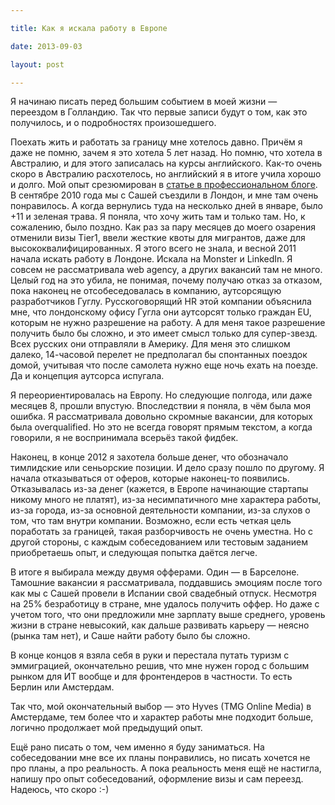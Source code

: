 ```yaml
---

title: Как я искала работу в Европе

date: 2013-09-03

layout: post

---
```

Я начинаю писать перед большим событием в моей жизни — переездом в Голландию. Так что первые записи будут о том, как это получилось, и о подробностях произошедшего.

<excerpt/>

Поехать жить и работать за границу мне хотелось давно. Причём я даже не помню, зачем я это хотела 5 лет назад. Но помню, что хотела в Австралию, и для этого записалась на курсы английского. Как-то очень скоро в Австралию расхотелось, но английский я в итоге учила хорошо и долго. Мой опыт срезюмирован в [статье в профессиональном блоге](/ru/issues/learn-english/).
В сентябре 2010 года мы с Сашей съездили в Лондон, и мне там очень понравилось. А когда вернулись туда на несколько дней в январе, было +11 и зеленая трава. Я поняла, что хочу жить там и только там. Но, к сожалению, было поздно. Как раз за пару месяцев до моего озарения отменили визы Tier1, ввели жесткие квоты для мигрантов, даже для высококвалифицированных.
Я этого всего не знала, и весной 2011 начала искать работу в Лондоне. Искала на Monster и LinkedIn. Я совсем не рассматривала web agency, а других вакансий там не много. Целый год на это убила, не понимая, почему получаю отказ за отказом, пока наконец не отсобеседовалась в компанию, аутсорсящую разработчиков Гуглу. Русскоговорящий HR этой компании объяснила мне, что лондонскому офису Гугла они аутсорсят только граждан EU, которым не нужно разрешение на работу. А для меня такое разрешение получить было бы сложно, и это имеет смысл только для супер-звезд. Всех русских они отправляли в Америку. Для меня это слишком далеко, 14-часовой перелет не предполагал бы спонтанных поездок домой, учитывая что после самолета нужно еще ночь ехать на поезде. Да и концепция аутсорса испугала.

Я переориентировалась на Европу. Но следующие полгода, или даже месяцев 8, прошли впустую. Впоследствии я поняла, в чём была моя ошибка. Я рассматривала довольно скромные вакансии, для которых была overqualified. Но это не всегда говорят прямым текстом, а когда говорили, я не воспринимала всерьёз такой фидбек.

Наконец, в конце 2012 я захотела больше денег, что обозначало тимлидские или сеньорские позиции. И дело сразу пошло по другому. Я начала отказываться от оферов, которые наконец-то появились. Отказывалась из-за денег (кажется, в Европе начинающие стартапы никому много не платят), из-за несимпатичного мне характера работы, из-за города, из-за основной деятельности компании, из-за слухов о том, что там внутри компании.
Возможно, если есть четкая цель поработать за границей, такая разборчивость не очень уместна. Но с другой стороны, с каждым собеседованием или тестовым заданием приобретаешь опыт, и следующая попытка даётся легче.

В итоге я выбирала между двумя офферами. Один — в Барселоне. Тамошние вакансии я рассматривала, поддавшись эмоциям после того как мы с Сашей провели в Испании свой свадебный отпуск. Несмотря на 25% безработицу в стране, мне удалось получить оффер. Но даже с учетом того, что они предложили мне зарплату выше среднего, уровень жизни в стране невысокий, как дальше развивать карьеру — неясно (рынка там нет), и Саше найти работу было бы сложно.

В конце концов я взяла себя в руки и перестала путать туризм с эммиграцией, окончательно решив, что мне нужен город с большим рынком для ИТ вообще и для фронтендеров в частности. То есть Берлин или Амстердам.

Так что, мой окончательный выбор — это Hyves (TMG Online Media) в Амстердаме, тем более что и характер работы мне подходит больше, логично продолжает мой предыдущий опыт.

Ещё рано писать о том, чем именно я буду заниматься. На собеседовании мне все их планы понравились, но писать хочется не про планы, а про реальность.
А пока реальность меня ещё не настигла, напишу про опыт собеседований, оформление визы и сам переезд. Надеюсь, что скоро :-)


